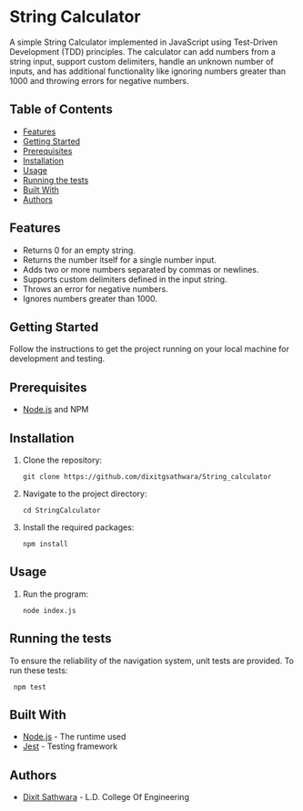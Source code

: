 # String Calculator

A simple String Calculator implemented in JavaScript using Test-Driven Development (TDD) principles. The calculator can add numbers from a string input, support custom delimiters, handle an unknown number of inputs, and has additional functionality like ignoring numbers greater than 1000 and throwing errors for negative numbers.

## Table of Contents

- [Features](#features)
- [Getting Started](#getting-started)
- [Prerequisites](#prerequisites)
- [Installation](#installation)
- [Usage](#usage)
- [Running the tests](#running-the-tests)
- [Built With](#built-with)
- [Authors](#authors)

## Features

- Returns 0 for an empty string.
- Returns the number itself for a single number input.
- Adds two or more numbers separated by commas or newlines.
- Supports custom delimiters defined in the input string.
- Throws an error for negative numbers.
- Ignores numbers greater than 1000.

## Getting Started

Follow the instructions to get the project running on your local machine for development and testing.

## Prerequisites

- [Node.js](https://nodejs.org/) and NPM

## Installation

1. Clone the repository:

   ```
   git clone https://github.com/dixitgsathwara/String_calculator
   ```

2. Navigate to the project directory:

   ```
   cd StringCalculator
   ```

3. Install the required packages:
   ```
   npm install
   ```

## Usage

1. Run the program:

   ```
   node index.js
   ```


## Running the tests

To ensure the reliability of the navigation system, unit tests are provided. To run these tests:

`  npm test
 `

## Built With

- [Node.js](https://nodejs.org/) - The runtime used
- [Jest](https://jestjs.io/) - Testing framework

## Authors

- [Dixit Sathwara](https://github.com/dixitgsathwara) - L.D. College Of Engineering